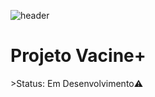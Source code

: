 
![header](https://user-images.githubusercontent.com/107504113/236871059-4655949a-d91f-4fac-b96b-77b4ec515173.png)
<h1>Projeto Vacine+</h1>
>Status: Em Desenvolvimento⚠️
